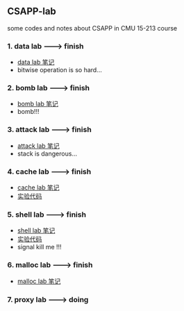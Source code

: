 ## CSAPP-lab

some codes and notes about CSAPP in CMU 15-213 course

### 1. data lab ---> finish
- [data lab 笔记](./lab-notes/data.md)
- bitwise operation is so hard...

### 2. bomb lab ---> finish
- [bomb lab 笔记](lab-notes/bomb.md)
- bomb!!!

### 3. attack lab ---> finish
- [attack lab 笔记](lab-notes/attack.md)
- stack is dangerous...

### 4. cache lab ---> finish
- [cache lab 笔记](lab-notes/cache.md)
- [实验代码](./cachelab-handout/cachelab.c)

### 5. shell lab ---> finish
- [shell lab 笔记](lab-notes/shell.md)
- [实验代码](./shlab-handout/tsh.c)
- signal kill me !!!

### 6. malloc lab ---> finish

- [malloc lab 笔记](lab-notes/malloc.md)

### 7. proxy lab ---> doing

